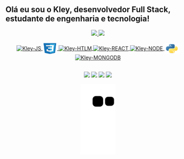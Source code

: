 
          
## Olá eu sou o Kley, desenvolvedor Full Stack, estudante de engenharia e tecnologia!

<div align="center">
  <a href="https://github.com/Kleysn">
  <img height="180em" src="https://github-readme-stats.vercel.app/api?username=kleysn&show_icons=true&theme=dracula&include_all_commits=true&count_private=true"/>
  <img height="180em" src="https://github-readme-stats.vercel.app/api/top-langs/?username=kleysn&layout=compact&langs_count=7&theme=dracula"/>  
</div>
          
<div align="center"><br>
  
  <img align="center" alt="Kley-JS" height="30" width="40" src="https://cdn.jsdelivr.net/gh/devicons/devicon/icons/javascript/javascript-original.svg">
  <img align="center" alt="Kley-CSS" height="30" width="40" src="https://raw.githubusercontent.com/devicons/devicon/master/icons/css3/css3-original.svg">
  <img align="center" alt="Kley-HTLM" height="30" width="40" src="https://cdn.jsdelivr.net/gh/devicons/devicon/icons/html5/html5-original.svg">
  <img align="center" alt="Kley-REACT" height="30" width="40" src="https://cdn.jsdelivr.net/gh/devicons/devicon/icons/react/react-original.svg">
  <img align="center" alt="Kley-NODE" height="30" width="40" src="https://cdn.jsdelivr.net/gh/devicons/devicon/icons/nodejs/nodejs-plain.svg">
  <img align="center" alt="Kley-PYTHON" height="30" width="40" src="https://raw.githubusercontent.com/devicons/devicon/master/icons/python/python-original.svg">
  <img align="center" alt="Kley-MONGODB" height="30" width="40" src="https://cdn.jsdelivr.net/gh/devicons/devicon/icons/mongodb/mongodb-original.svg">
           
</div>

##
 
<div align="center"> 
  <a href="https://www.instagram.com/kleysn/" target="_blank"><img src="https://img.shields.io/badge/-Instagram-%23E4405F?style=for-the-badge&logo=instagram&logoColor=white" target="_blank"></a>
 <a href="https://discord.gg/8AhB8aWU" target="_blank"><img src="https://img.shields.io/badge/Discord-7289DA?style=for-the-badge&logo=discord&logoColor=white" target="_blank"></a> 
  <a href = "mailto: kleiotnsantosn@gmail.com"><img src="https://img.shields.io/badge/-Gmail-%23333?style=for-the-badge&logo=gmail&logoColor=white" target="_blank"></a>
  <a href="https://www.linkedin.com/in/kleiton-santos-ab37b61bb/" target="_blank"><img src="https://img.shields.io/badge/-LinkedIn-%230077B5?style=for-the-badge&logo=linkedin&logoColor=white" target="_blank"></a> 
 
  ![Snake animation](https://github.com/kleysn/kleysn/blob/output/github-contribution-grid-snake.svg)
 
</div>
 

